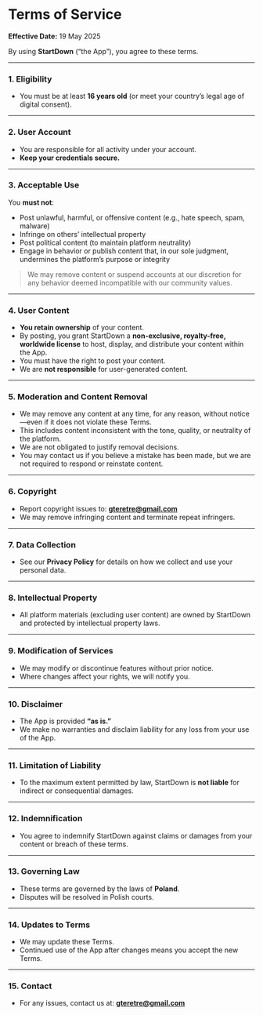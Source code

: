 # Terms of Service

**Effective Date:** 19 May 2025

By using **StartDown** (“the App”), you agree to these terms.

---

### 1. Eligibility

- You must be at least **16 years old** (or meet your country’s legal age of digital consent).

---

### 2. User Account

- You are responsible for all activity under your account.
- **Keep your credentials secure.**

---

### 3. Acceptable Use

You **must not**:

- Post unlawful, harmful, or offensive content (e.g., hate speech, spam, malware)
- Infringe on others’ intellectual property
- Post political content (to maintain platform neutrality)
- Engage in behavior or publish content that, in our sole judgment, undermines the platform’s purpose or integrity

> We may remove content or suspend accounts at our discretion for any behavior deemed incompatible with our community values.

---

### 4. User Content

- **You retain ownership** of your content.
- By posting, you grant StartDown a **non-exclusive, royalty-free, worldwide license** to host, display, and distribute your content within the App.
- You must have the right to post your content.
- We are **not responsible** for user-generated content.

---

### 5. Moderation and Content Removal

- We may remove any content at any time, for any reason, without notice—even if it does not violate these Terms.
- This includes content inconsistent with the tone, quality, or neutrality of the platform.
- We are not obligated to justify removal decisions.
- You may contact us if you believe a mistake has been made, but we are not required to respond or reinstate content.

---

### 6. Copyright

- Report copyright issues to: **gteretre@gmail.com**
- We may remove infringing content and terminate repeat infringers.

---

### 7. Data Collection

- See our **Privacy Policy** for details on how we collect and use your personal data.

---

### 8. Intellectual Property

- All platform materials (excluding user content) are owned by StartDown and protected by intellectual property laws.

---

### 9. Modification of Services

- We may modify or discontinue features without prior notice.
- Where changes affect your rights, we will notify you.

---

### 10. Disclaimer

- The App is provided **“as is.”**
- We make no warranties and disclaim liability for any loss from your use of the App.

---

### 11. Limitation of Liability

- To the maximum extent permitted by law, StartDown is **not liable** for indirect or consequential damages.

---

### 12. Indemnification

- You agree to indemnify StartDown against claims or damages from your content or breach of these terms.

---

### 13. Governing Law

- These terms are governed by the laws of **Poland**.
- Disputes will be resolved in Polish courts.

---

### 14. Updates to Terms

- We may update these Terms.
- Continued use of the App after changes means you accept the new Terms.

---

### 15. Contact

- For any issues, contact us at: **gteretre@gmail.com**
